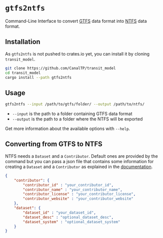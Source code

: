 # `gtfs2ntfs`

Command-Line Interface to convert [GTFS] data format into [NTFS] data
format.

[GTFS]: https://gtfs.org/reference/static
[NTFS]: https://github.com/CanalTP/ntfs-specification/blob/master/ntfs_fr.md

## Installation

As `gtfs2ntfs` is not pushed to crates.io yet, you can install it by cloning `transit_model`.

```bash
git clone https://github.com/CanalTP/transit_model
cd transit_model
cargo install --path gtfs2ntfs
```

## Usage

```bash
gtfs2ntfs --input /path/to/gtfs/folder/ --output /path/to/ntfs/
```

* `--input` is the path to a folder containing GTFS data format
* `--output` is the path to a folder where the NTFS will be exported

Get more information about the available options with `--help`.

## Converting from GTFS to NTFS

NTFS needs a `Dataset` and a `Contributor`.
Default ones are provided by the command but you can pass a json file that
contains some information for creating a `Dataset` and a `Contributor` as
explained in the [documentation](../src/documentation/common.md).

```json
{
    "contributor": {
        "contributor_id" : "your_contributor_id",
        "contributor_name" : "your_contributor_name",
        "contributor_license" : "your_contributor_license",
        "contributor_website" : "your_contributor_website"
    },
    "dataset": {
        "dataset_id" : "your_dataset_id",
        "dataset_desc" : "optional_dataset_desc",
        "dataset_system" : "optional_dataset_system"
    }
}
```
